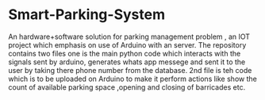 # Smart-Parking-System
An hardware+software solution for parking management problem , an IOT project which emphasis on use of Arduino with an server.
The repository contains two files  one is the main python code which interacts with the signals sent by arduino, generates whats app messege and sent it to the user by taking there phone number from the database.
2nd file is teh code which is to be uploaded on Arduino to make it perform actions like show the count of available parking space ,opening and closing of barricades etc.
